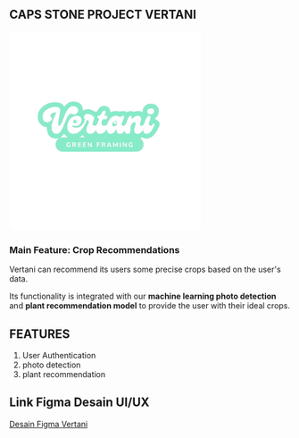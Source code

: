 ## CAPS STONE PROJECT VERTANI
![Vertani Logo](https://github.com/rizkybossman/Capstone-Vertani/blob/main/logo/vertani.png?raw=true)

### **Main Feature**: Crop Recommendations

Vertani can recommend its users some precise crops based on the user's data.

Its functionality is integrated with our **machine learning photo detection** and **plant recommendation model** to provide the user with their ideal crops.

## FEATURES
<ol>
<li>User Authentication</li>
<li>photo detection</li>
<li>plant recommendation</li>
</ol>

## Link Figma Desain UI/UX
[Desain Figma Vertani](https://www.figma.com/design/1HYuVsg6lc7SQQkAsQphfN/Vertani?node-id=0-1&t=DLcqRuzgpXSi4l29-1)



